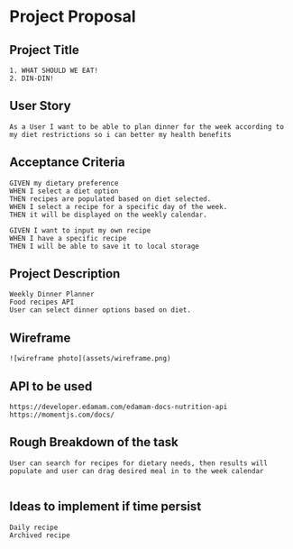 # Project Proposal

## Project Title
```
1. WHAT SHOULD WE EAT!
2. DIN-DIN!

```

## User Story
```
As a User I want to be able to plan dinner for the week according to my diet restrictions so i can better my health benefits

 ```

  
## Acceptance Criteria
```
GIVEN my dietary preference 
WHEN I select a diet option 
THEN recipes are populated based on diet selected.
WHEN I select a recipe for a specific day of the week.
THEN it will be displayed on the weekly calendar. 

GIVEN I want to input my own recipe 
WHEN I have a specific recipe 
THEN I will be able to save it to local storage

```

## Project Description 
```
Weekly Dinner Planner
Food recipes API
User can select dinner options based on diet. 

```

## Wireframe
```
![wireframe photo](assets/wireframe.png)
```



## API to be used  
```
https://developer.edamam.com/edamam-docs-nutrition-api
https://momentjs.com/docs/

```

## Rough Breakdown of the task 
```
User can search for recipes for dietary needs, then results will populate and user can drag desired meal in to the week calendar


```

## Ideas to implement if time persist 
```
Daily recipe
Archived recipe 

```
